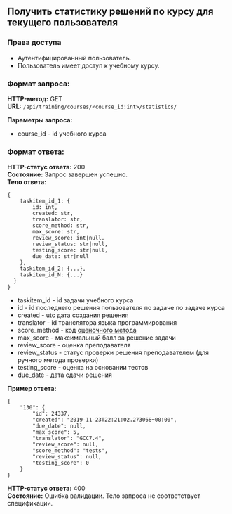 ## Получить статистику решений по курсу для текущего пользователя

### Права доступа
- Аутентифицированный пользователь.
- Пользователь имеет доступ к учебному курсу.

### Формат запроса:
**HTTP-метод:** GET   
**URL:** ```/api/training/courses/<course_id:int>/statistics/```  

**Параметры запроса:**
- course_id - id учебного курса

### Формат ответа:

**HTTP-статус ответа:** 200   
**Состояние:** Запрос завершен успешно.  
**Тело ответа:**
```
{
    taskitem_id_1: {
        id: int,
        created: str,
        translator: str,
        score_method: str,
        max_score: str,
        review_score: int|null,
        review_status: str|null,
        testing_score: str|null,
        due_date: str|null
    },
    taskitem_id_2: {...},
    taskitem_id_N: {...}
  }
}
```
- taskitem_id - id задачи учебного курса
- id - id последнего решения пользователя по задаче по задаче курса  
- created - utc дата создания решения  
- translator - id транслятора языка программирования  
- score_method - код [оценочного метода](../constants.md)
- max_score - максимальный балл за решение задачи
- review_score - оценка преподавателя 
- review_status - статус проверки решения преподавателем (для ручного метода проверки)
- testing_score - оценка на основании тестов
- due_date - дата сдачи решения

**Пример ответа:**
```
{
    "130": {
        "id": 24337,
        "created": "2019-11-23T22:21:02.273068+00:00",
        "due_date": null,
        "max_score": 5,
        "translator": "GCC7.4",
        "review_score": null,
        "score_method": "tests",
        "review_status": null,
        "testing_score": 0
    }
}
```

**HTTP-статус ответа:** 400    
**Состояние:** Ошибка валидации. Тело запроса не соответствует спецификации.  
